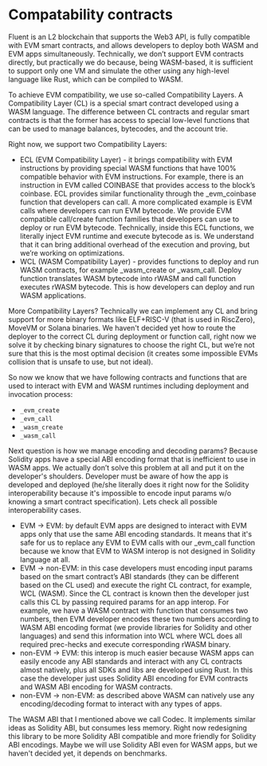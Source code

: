 # Compatability contracts

Fluent is an L2 blockchain that supports the Web3 API, is fully compatible with EVM smart contracts, and allows developers to deploy both WASM and EVM apps simultaneously. Technically, we don’t support EVM contracts directly, but practically we do because, being WASM-based, it is sufficient to support only one VM and simulate the other using any high-level language like Rust, which can be compiled to WASM.

To achieve EVM compatibility, we use so-called Compatibility Layers. A Compatibility Layer (CL) is a special smart contract developed using a WASM language. The difference between CL contracts and regular smart contracts is that the former has access to special low-level functions that can be used to manage balances, bytecodes, and the account trie.

Right now, we support two Compatibility Layers:
- ECL (EVM Compatibility Layer) - it brings compatibility with EVM instructions by providing special WASM functions that have 100% compatible behavior with EVM instructions. For example, there is an instruction in EVM called COINBASE that provides access to the block’s coinbase. ECL provides similar functionality through the _evm_coinbase function that developers can call. A more complicated example is EVM calls where developers can run EVM bytecode. We provide EVM compatible call/create function families that developers can use to deploy or run EVM bytecode. Technically, inside this ECL functions, we literally inject EVM runtime and execute bytecode as is. We understand that it can bring additional overhead of the execution and proving, but we’re working on optimizations.
- WCL (WASM Compatibility Layer) - provides functions to deploy and run WASM contracts, for example _wasm_create or _wasm_call. Deploy function translates WASM bytecode into rWASM and call function executes rWASM bytecode. This is how developers can deploy and run WASM applications.

More Compatibility Layers? Technically we can implement any CL and bring support for more binary formats like ELF+RISC-V (that is used in RiscZero), MoveVM or Solana binaries. We haven't decided yet how to route the deployer to the correct CL during deployment or function call, right now we solve it by checking binary signatures to choose the right CL, but we’re not sure that this is the most optimal decision (it creates some impossible EVMs collision that is unsafe to use, but not ideal). 

So now we know that we have following contracts and functions that are used to interact with EVM and WASM runtimes including deployment and invocation process:
- `_evm_create`
- `_evm_call`
- `_wasm_create`
- `_wasm_call`

Next question is how we manage encoding and decoding params? Because Solidity apps have a special ABI encoding format that is inefficient to use in WASM apps. We actually don’t solve this problem at all and put it on the developer's shoulders. Developer must be aware of how the app is developed and deployed (he/she literally does it right now for the Solidity interoperability because it's impossible to encode input params w/o knowing a smart contract specification). Lets check all possible interoperability cases.

- EVM -> EVM: by default EVM apps are designed to interact with EVM apps only that use the same ABI encoding standards. It means that it's safe for us to replace any EVM to EVM calls with our _evm_call function because we know that EVM to WASM interop is not designed in Solidity language at all.
- EVM -> non-EVM: in this case developers must encoding input params based on the smart contract’s ABI standards (they can be different based on the CL used) and execute the right CL contract, for example, WCL (WASM). Since the CL contract is known then the developer just calls this CL by passing required params for an app interop. For example, we have a WASM contract with function that consumes two numbers, then EVM developer encodes these two numbers according to WASM ABI encoding format (we provide libraries for Solidity and other languages) and send this information into WCL where WCL does all required prec-hecks and execute corresponding rWASM binary.
- non-EVM -> EVM: this interop is much easier because WASM apps can easily encode any ABI standards and interact with any CL contracts almost natively, plus all SDKs and libs are developed using Rust. In this case the developer just uses Solidity ABI encoding for EVM contracts and WASM ABI encoding for WASM contracts.
- non-EVM -> non-EVM: as described above WASM can natively use any encoding/decoding format to interact with any types of apps. 

The WASM ABI that I mentioned above we call Codec. It implements similar ideas as Solidity ABI, but consumes less memory. Right now redesigning this library to be more Solidity ABI compatible and more friendly for Solidity ABI encodings. Maybe we will use Solidity ABI even for WASM apps, but we haven't decided yet, it depends on benchmarks. 
